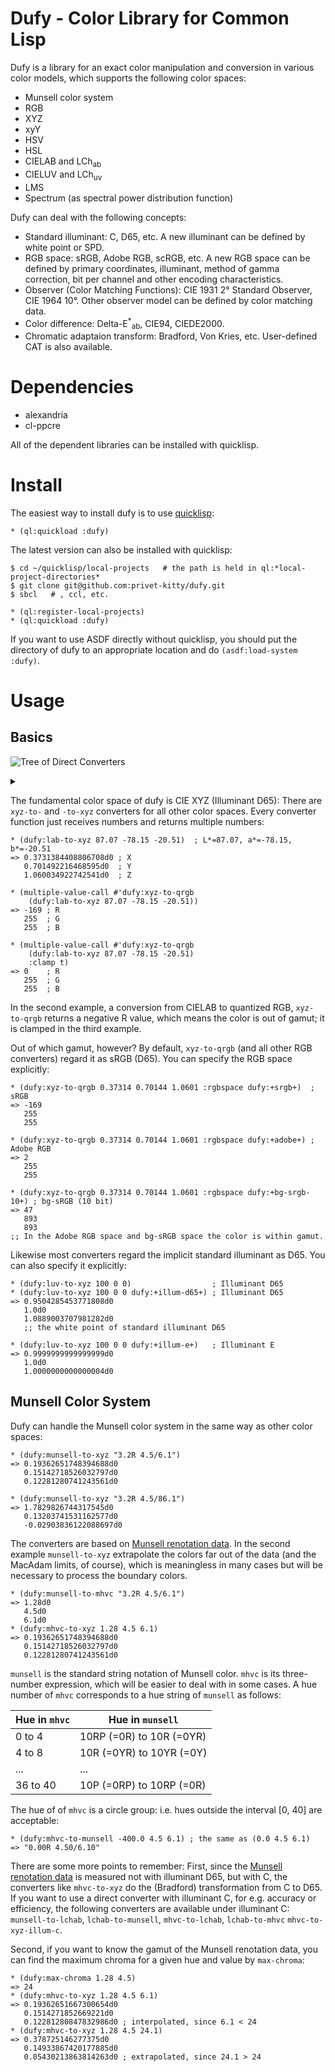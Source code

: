 Dufy - Color Library for Common Lisp
====

Dufy is a library for an exact color manipulation and conversion in various color models, which supports the following color spaces:

* Munsell color system
* RGB
* XYZ
* xyY
* HSV
* HSL
* CIELAB and LCh<sub>ab</sub>
* CIELUV and LCh<sub>uv</sub>
* LMS
* Spectrum (as spectral power distribution function)

Dufy can deal with the following concepts:

* Standard illuminant: C, D65, etc. A new illuminant can be defined by white point or SPD.
* RGB space: sRGB, Adobe RGB, scRGB, etc.  A new RGB space can be defined by primary coordinates, illuminant, method of gamma correction, bit per channel and other encoding characteristics.
* Observer (Color Matching Functions): CIE 1931 2&deg; Standard Observer, CIE 1964 10&deg;. Other observer model can be defined by color matching data.
* Color difference: Delta-E<sup>*</sup><sub>ab</sub>, CIE94, CIEDE2000.
* Chromatic adaptaion transform: Bradford, Von Kries, etc. User-defined CAT is also available.


# Dependencies
* alexandria
* cl-ppcre

All of the dependent libraries can be installed with quicklisp.

# Install
The easiest way to install dufy is to use [quicklisp](https://www.quicklisp.org/beta/):

    * (ql:quickload :dufy)

The latest version can also be installed with quicklisp:

    $ cd ~/quicklisp/local-projects   # the path is held in ql:*local-project-directories*
    $ git clone git@github.com:privet-kitty/dufy.git
    $ sbcl   # , ccl, etc.
    
    * (ql:register-local-projects)
    * (ql:quickload :dufy)

If you want to use ASDF directly without quicklisp, you should put the directory of dufy to an appropriate location and do `(asdf:load-system :dufy)`.

# Usage
## Basics
![Tree of Direct Converters](https://g.gravizo.com/source/converter_tree?https%3A%2F%2Fraw.githubusercontent.com%2Fprivet-kitty%2Fdufy%2Fdevelop%2FREADME.md)

<details> 
<summary></summary>
converter_tree
  graph G {
    graph [
      labelloc = "t",
      label = "Tree of Primary Converters",
      fontsize = 16
    ];
    node [shape = "box", fontname = "helvetica"]
    xyz [ label = "XYZ" ]
    xyy [ label = "XYY\n(xyY)" ]
    lrgb [ label = "LRGB\n(linear RGB)" ]
    rgb [ label = "RGB\n(gamma-corrected RGB)" ]
    qrgb [ label = "QRGB\n(quantized RGB)" ]
    hex [ label = "HEX" ]
    lab [ label = "LAB" ]
    lchab [ label = "LCHAB" ]
    luv [ label = "LUV" ]
    lchuv [ label = "LCHUV" ]
    mhvc [ label = "MHVC\n(Munsell 3-number spec.)" ]
    munsell [ label = "MUNSELL\n(Munsell string spec.)" ]
    hsv [ label = "HSV" ]
    hsl [ label = "HSL" ]
    spectrum [ label = "SPECTRUM" ]
    lms [ label = "LMS" ]
    xyz -- xyy
    xyz -- lms
    xyz -- spectrum
    xyz -- lrgb
    lrgb -- rgb
    rgb -- qrgb
    qrgb -- hex
  
    xyz -- lab
    lab -- lchab
    xyz -- luv
    luv -- lchuv
    rgb -- hsv
    rgb -- hsl

    lchab -- mhvc  [ label = "(illuminant C)" ]
    mhvc -- munsell

  }
converter_tree
</details>

The fundamental color space of dufy is CIE XYZ (Illuminant D65): There are `xyz-to-` and `-to-xyz` converters for all other color spaces. Every converter function just receives numbers and returns multiple numbers:

    * (dufy:lab-to-xyz 87.07 -78.15 -20.51)  ; L*=87.07, a*=-78.15, b*=-20.51
    => 0.3731384408806708d0 ; X
       0.701492216468595d0  ; Y
       1.060034922742541d0  ; Z
       
    * (multiple-value-call #'dufy:xyz-to-qrgb
        (dufy:lab-to-xyz 87.07 -78.15 -20.51))
    => -169 ; R
       255  ; G
       255  ; B

    * (multiple-value-call #'dufy:xyz-to-qrgb
        (dufy:lab-to-xyz 87.07 -78.15 -20.51)
        :clamp t)
    => 0    ; R
       255  ; G
       255  ; B

In the second example, a conversion from CIELAB to quantized RGB, `xyz-to-qrgb` returns a negative R value, which means the color is out of gamut; it is clamped in the third example.

Out of which gamut, however? By default, `xyz-to-qrgb` (and all other RGB converters) regard it as sRGB (D65). You can specify the RGB space explicitly:

    * (dufy:xyz-to-qrgb 0.37314 0.70144 1.0601 :rgbspace dufy:+srgb+)  ; sRGB
    => -169
       255
       255

    * (dufy:xyz-to-qrgb 0.37314 0.70144 1.0601 :rgbspace dufy:+adobe+) ; Adobe RGB
    => 2
       255
       255
       
    * (dufy:xyz-to-qrgb 0.37314 0.70144 1.0601 :rgbspace dufy:+bg-srgb-10+) ; bg-sRGB (10 bit)
    => 47
       893
       893
    ;; In the Adobe RGB space and bg-sRGB space the color is within gamut.

Likewise most converters regard the implicit standard illuminant as D65. You can also specify it explicitly:

    * (dufy:luv-to-xyz 100 0 0)                  ; Illuminant D65 
    * (dufy:luv-to-xyz 100 0 0 dufy:+illum-d65+) ; Illuminant D65
    => 0.9504285453771808d0
       1.0d0
       1.0889003707981282d0
       ;; the white point of standard illuminant D65

    * (dufy:luv-to-xyz 100 0 0 dufy:+illum-e+)   ; Illuminant E
    => 0.9999999999999999d0
       1.0d0
       1.0000000000000004d0


## Munsell Color System
Dufy can handle the Munsell color system in the same way as other color spaces:

    * (dufy:munsell-to-xyz "3.2R 4.5/6.1")
    => 0.19362651748394688d0
       0.15142718526032797d0
       0.12281280741243561d0
       
    * (dufy:munsell-to-xyz "3.2R 4.5/86.1")
    => 1.7829826744317545d0
       0.13203741531162577d0
       -0.02903836122088697d0

The converters are based on [Munsell renotation data](https://www.rit.edu/cos/colorscience/rc_munsell_renotation.php). In the second example `munsell-to-xyz` extrapolate the colors far out of the data (and the MacAdam limits, of course), which is meaningless in many cases but will be necessary to process the boundary colors.

    * (dufy:munsell-to-mhvc "3.2R 4.5/6.1")
    => 1.28d0
       4.5d0
       6.1d0
    * (dufy:mhvc-to-xyz 1.28 4.5 6.1)
    => 0.19362651748394688d0
       0.15142718526032797d0
       0.12281280741243561d0

`munsell` is the standard string notation of Munsell color. `mhvc` is its three-number expression, which will be easier to deal with in some cases. A hue number of `mhvc` corresponds to a hue string of `munsell` as follows:

| Hue in `mhvc` | Hue in `munsell` |
| -------------------- | --------------------- | 
| 0 to 4 | 10RP (=0R) to 10R (=0YR) |
| 4 to 8 | 10R (=0YR) to 10YR (=0Y) |
| ... | ... |
| 36 to 40 | 10P (=0RP) to 10RP (=0R) |

The hue of of `mhvc` is a circle group: i.e. hues outside the interval [0, 40] are acceptable:

    * (dufy:mhvc-to-munsell -400.0 4.5 6.1) ; the same as (0.0 4.5 6.1)
    => "0.00R 4.50/6.10"
    
There are some more points to remember: First, since the [Munsell renotation data](https://www.rit.edu/cos/colorscience/rc_munsell_renotation.php) is measured not with illuminant D65, but with C, the converters like `mhvc-to-xyz` do the (Bradford) transformation from C to D65. If you want to use a direct converter with illuminant C, for e.g. accuracy or efficiency, the following converters are available under illuminant C: `munsell-to-lchab`, `lchab-to-munsell`, `mhvc-to-lchab`, `lchab-to-mhvc` `mhvc-to-xyz-illum-c`. 

Second, if you want to know the gamut of the Munsell renotation data, you can find the maximum chroma for a given hue and value by `max-chroma`:

    * (dufy:max-chroma 1.28 4.5)
    => 24
    * (dufy:mhvc-to-xyz 1.28 4.5 6.1)
    => 0.19362651667300654d0
       0.1514271852669221d0
       0.12281280847832986d0 ; interpolated, since 6.1 < 24
    * (dufy:mhvc-to-xyz 1.28 4.5 24.1)
    => 0.378725146277375d0
       0.14933867420177885d0
       0.05430213863814263d0 ; extrapolated, since 24.1 > 24
       
